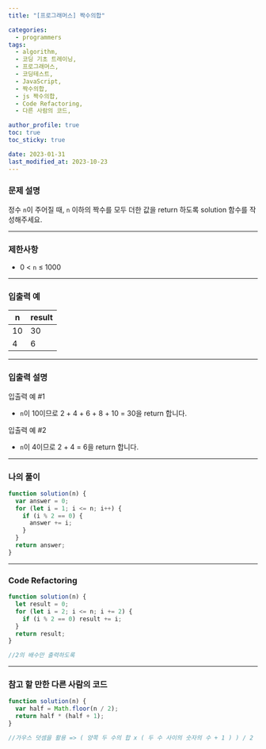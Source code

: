 ```yaml
---
title: "[프로그래머스] 짝수의합"

categories:
  - programmers
tags:
  - algorithm,
  - 코딩 기초 트레이닝,
  - 프로그래머스,
  - 코딩테스트,
  - JavaScript,
  - 짝수의합,
  - js 짝수의합,
  - Code Refactoring,
  - 다른 사람의 코드,

author_profile: true
toc: true
toc_sticky: true

date: 2023-01-31
last_modified_at: 2023-10-23
---
```


### 문제 설명

정수 `n`이 주어질 때, `n` 이하의 짝수를 모두 더한 값을 return 하도록 solution 함수를 작성해주세요.

---

### 제한사항

- 0 < `n` ≤ 1000

---

### 입출력 예

| n   | result |
| --- | ------ |
| 10  | 30     |
| 4   | 6      |

---

### 입출력 설명

입출력 예 #1

- `n`이 10이므로 2 + 4 + 6 + 8 + 10 = 30을 return 합니다.

입출력 예 #2

- `n`이 4이므로 2 + 4 = 6을 return 합니다.

---

### 나의 풀이

```jsx
function solution(n) {
  var answer = 0;
  for (let i = 1; i <= n; i++) {
    if (i % 2 == 0) {
      answer += i;
    }
  }
  return answer;
}
```

---

### Code Refactoring

```jsx
function solution(n) {
  let result = 0;
  for (let i = 2; i <= n; i += 2) {
    if (i % 2 == 0) result += i;
  }
  return result;
}

//2의 배수만 출력하도록
```

---

### 참고 할 만한 다른 사람의 코드

```jsx
function solution(n) {
  var half = Math.floor(n / 2);
  return half * (half + 1);
}

//가우스 덧셈을 활용 => ( 양쪽 두 수의 합 x ( 두 수 사이의 숫자의 수 + 1 ) ) / 2
```
